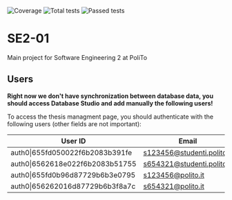 ![Coverage](https://img.shields.io/badge/Coverage-54.84%25-yellow)
![Total tests](https://img.shields.io/badge/Total%20tests-106-green)
![Passed tests](https://img.shields.io/badge/Passed%20tests-2-red)

# SE2-01

Main project for Software Engineering 2 at PoliTo

## Users

**Right now we don't have synchronization between database data, you should access Database Studio and add manually the following users!**

To access the thesis managment page, you should authenticate with the following users (other fields are not important):

| User ID                             | Email                      | Role    |
| ----------------------------------- | -------------------------- | ------- |
| auth0&#124;655fd050022f6b2083b391fe | s123456@studenti.polito.it | student |
| auth0&#124;6562618e022f6b2083b51755 | s654321@studenti.polito.it | student |
| auth0&#124;655fd0b96d87729b6b3e0795 | s123456@polito.it          | teacher |
| auth0&#124;656262016d87729b6b3f8a7c | s654321@polito.it          | teacher |
